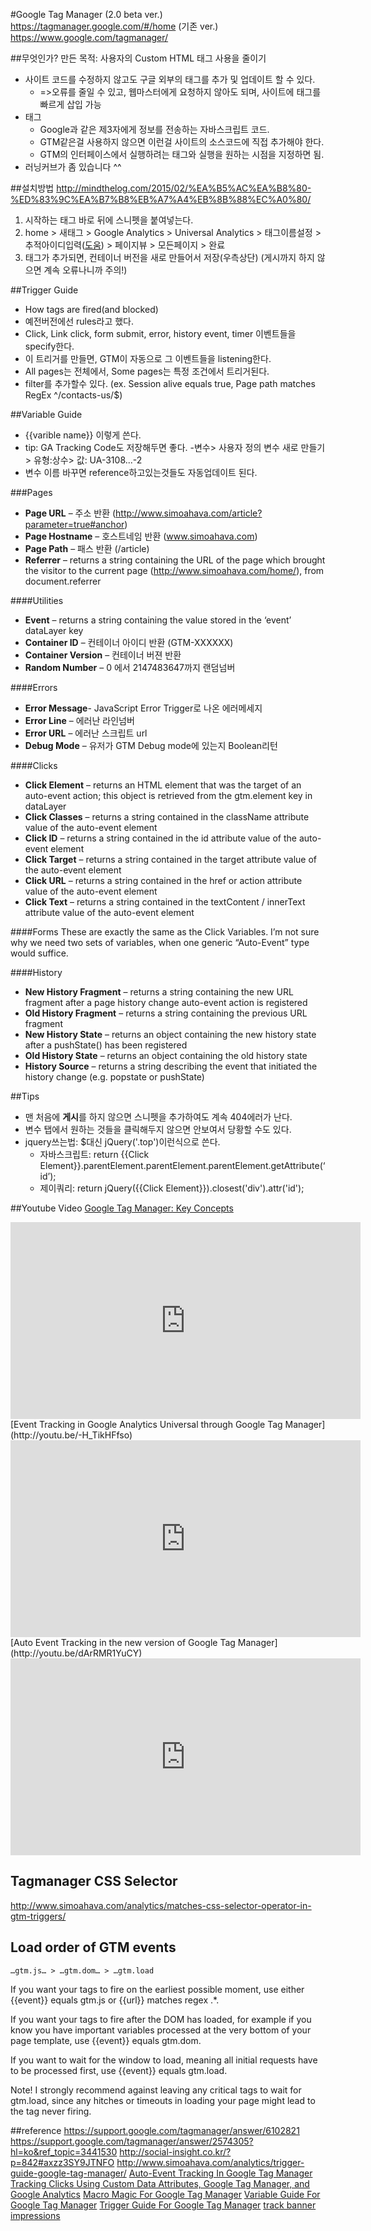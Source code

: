 #Google Tag Manager
(2.0 beta ver.) https://tagmanager.google.com/#/home
(기존 ver.) https://www.google.com/tagmanager/

##무엇인가?
만든 목적: 사용자의 Custom HTML 태그 사용을 줄이기
- 사이트 코드를 수정하지 않고도 구글 외부의 태그를 추가 및 업데이트 할 수 있다.
    + =>오류를 줄일 수 있고, 웹마스터에게 요청하지 않아도 되며, 사이트에 태그를 빠르게 삽입 가능 
- 태그
    + Google과 같은 제3자에게 정보를 전송하는 자바스크립트 코드.
    + GTM같은걸 사용하지 않으면 이런걸 사이트의 소스코드에 직접 추가해야 한다.
    + GTM의 인터페이스에서 실행하려는 태그와 실행을 원하는 시점을 지정하면 됨.
- 러닝커브가 좀 있습니다 ^^ 

##설치방법
http://mindthelog.com/2015/02/%EA%B5%AC%EA%B8%80-%ED%83%9C%EA%B7%B8%EB%A7%A4%EB%8B%88%EC%A0%80/
1. <body>시작하는 태그 바로 뒤에 스니펫을 붙여넣는다.
2. home > 새태그 > Google Analytics > Universal Analytics > 태그이름설정 > 추적아이디입력([도움](https://support.google.com/tagmanager/answer/3281379?hl=en)) > 페이지뷰 > 모든페이지 > 완료
3. 태그가 추가되면, 컨테이너 버전을 새로 만들어서 저장(우측상단) (게시까지 하지 않으면 계속 오류나니까 주의!)

##Trigger Guide
- How tags are fired(and blocked)
- 예전버전에선 rules라고 했다.
- Click, Link click, form submit, error, history event, timer 이벤트들을 specify한다.
- 이 트리거를 만들면, GTM이 자동으로 그 이벤트들을 listening한다.
- All pages는 전체에서, Some pages는 특정 조건에서 트리거된다.
- filter를 추가할수 있다. (ex. Session alive equals true, Page path matches RegEx ^/contacts-us/$)

##Variable Guide
- {{varible name}} 이렇게 쓴다.
- tip: GA Tracking Code도 저장해두면 좋다.
    -변수> 사용자 정의 변수 새로 만들기> 유형:상수> 값: UA-3108...-2
- 변수 이름 바꾸면 reference하고있는것들도 자동업데이트 된다.

###Pages
- **Page URL** – 주소 반환 (http://www.simoahava.com/article?parameter=true#anchor)
- **Page Hostname** – 호스트네임 반환 (www.simoahava.com)
- **Page Path** – 패스 반환 (/article)
- **Referrer** – returns a string containing the URL of the page which brought the visitor to the current page (http://www.simoahava.com/home/), from document.referrer

####Utilities

- **Event** – returns a string containing the value stored in the ‘event’ dataLayer key
- **Container ID** – 컨테이너 아이디 반환 (GTM-XXXXXX)
- **Container Version** – 컨테이너 버젼 반환
- **Random Number** – 0 에서 2147483647까지 랜덤넘버

####Errors
- **Error Message**- JavaScript Error Trigger로 나온 에러메세지
- **Error Line** – 에러난 라인넘버
- **Error URL** – 에러난 스크립트 url
- **Debug Mode** – 유저가 GTM Debug mode에 있는지 Boolean리턴

####Clicks
- **Click Element** – returns an HTML element that was the target of an auto-event action; this object is retrieved from the gtm.element key in dataLayer
- **Click Classes** – returns a string contained in the className attribute value of the auto-event element
- **Click ID** – returns a string contained in the id attribute value of the auto-event element
- **Click Target** – returns a string contained in the target attribute value of the auto-event element
- **Click URL** – returns a string contained in the href or action attribute value of the auto-event element
- **Click Text** – returns a string contained in the textContent / innerText attribute value of the auto-event element

####Forms
These are exactly the same as the Click Variables. I’m not sure why we need two sets of variables, when one generic “Auto-Event” type would suffice.

####History
- **New History Fragment** – returns a string containing the new URL fragment after a page history change auto-event action is registered
- **Old History Fragment** – returns a string containing the previous URL fragment
- **New History State** – returns an object containing the new history state after a pushState() has been registered
- **Old History State** – returns an object containing the old history state
- **History Source** – returns a string describing the event that initiated the history change (e.g. popstate or pushState)

##Tips
- 맨 처음에 **게시**를 하지 않으면 스니펫을 추가하여도 계속 404에러가 난다.
- 변수 탭에서 원하는 것들을 클릭해두지 않으면 안보여서 당황할 수도 있다.
- jquery쓰는법: $대신 jQuery('.top')이런식으로 쓴다.
    + 자바스크립트: return {{Click Element}}.parentElement.parentElement.parentElement.getAttribute(‘id’); 
    + 제이쿼리: return jQuery({{Click Element}}).closest('div').attr('id');

##Youtube Video
[Google Tag Manager: Key Concepts](http://youtu.be/7FXbsCWsEi8)
<iframe width="560" height="315" src="https://www.youtube.com/embed/7FXbsCWsEi8" frameborder="0" allowfullscreen></iframe>
[Event Tracking in Google Analytics Universal through Google Tag Manager](http://youtu.be/-H_TikHFfso)
<iframe width="560" height="315" src="https://www.youtube.com/embed/-H_TikHFfso" frameborder="0" allowfullscreen></iframe>
[Auto Event Tracking in the new version of Google Tag Manager](http://youtu.be/dArRMR1YuCY)
<iframe width="560" height="315" src="https://www.youtube.com/embed/dArRMR1YuCY" frameborder="0" allowfullscreen></iframe>

## Tagmanager CSS Selector
http://www.simoahava.com/analytics/matches-css-selector-operator-in-gtm-triggers/

## Load order of GTM events
`…gtm.js… > …gtm.dom… > …gtm.load`

If you want your tags to fire on the earliest possible moment, use either {{event}} equals gtm.js or {{url}} matches regex .*.

If you want your tags to fire after the DOM has loaded, for example if you know you have important variables processed at the very bottom of your page template, use {{event}} equals gtm.dom.

If you want to wait for the window to load, meaning all initial requests have to be processed first, use {{event}} equals gtm.load.

Note! I strongly recommend against leaving any critical tags to wait for gtm.load, since any hitches or timeouts in loading your page might lead to the tag never firing.

##reference
https://support.google.com/tagmanager/answer/6102821
https://support.google.com/tagmanager/answer/2574305?hl=ko&ref_topic=3441530
http://social-insight.co.kr/?p=842#axzz3SY9JTNFO
http://www.simoahava.com/analytics/trigger-guide-google-tag-manager/
[Auto-Event Tracking In Google Tag Manager](http://www.simoahava.com/analytics/auto-event-tracking-google-tag-manager/)
[Tracking Clicks Using Custom Data Attributes, Google Tag Manager, and Google Analytics](http://www.lunametrics.com/blog/2014/05/08/tracking-clicks-custom-data-attributes-google-tag-manager-google-analytics/)
[Macro Magic For Google Tag Manager](http://www.simoahava.com/analytics/macro-magic-google-tag-manager/)
[Variable Guide For Google Tag Manager](http://www.simoahava.com/analytics/variable-guide-google-tag-manager/)
[Trigger Guide For Google Tag Manager](http://www.simoahava.com/analytics/trigger-guide-google-tag-manager/)
[track banner impressions](http://marketlytics.com/tracking-banner-impressions-using-google-tag-manager-and-universal-analytics/)
